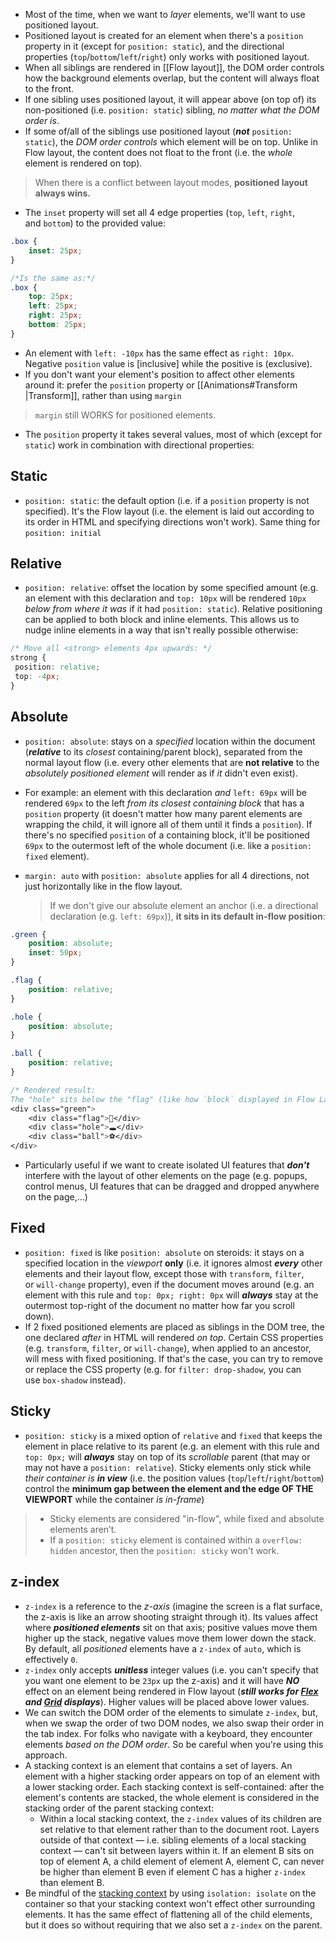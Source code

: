 - Most of the time, when we want to *layer* elements, we'll want to use positioned layout.
- Positioned layout is created for an element when there's a `position` property in it 
  (except for `position: static`), and the directional properties (`top`/`bottom`/`left`/`right`) only works with positioned layout.
- When all siblings are rendered in [[Flow layout]], the DOM order controls how the background elements overlap, but the content will always float to the front.
- If one sibling uses positioned layout, it will appear above (on top of) its non-positioned (i.e. `position: static`) sibling, *no matter what the DOM order is*.
- If some of/all of the siblings use positioned layout (**_not_** `position: static`), the *DOM order controls* which element will be on top. Unlike in Flow layout, the content does not float to the front (i.e. the *whole* element is rendered on top).

> When there is a conflict between layout modes, **positioned layout always wins.**

- The `inset` property will set all 4 edge properties (`top`, `left`, `right`, and `bottom`) to the provided value:
```css
.box {
	inset: 25px;
}

/*Is the same as:*/
.box {
	top: 25px;
	left: 25px;
	right: 25px;
	bottom: 25px;
}
```

- An element with `left: -10px` has the same effect as `right: 10px`. Negative `position` value is [inclusive] while the positive is (exclusive).
- If you don't want your element's position to affect other elements around it: prefer the `position` property or [[Animations#Transform |Transform]], rather than using `margin`
> `margin` still WORKS for positioned elements.

- The `position` property it takes several values, most of which (except for `static`) work in combination with directional properties:
## Static
-  `position: static`: the default option (i.e. if a  `position` property is not specified). It's the Flow layout (i.e. the element is laid out according to its order in HTML and specifying directions won't work). Same thing for `position: initial`
## Relative
- `position: relative`: offset the location by some specified amount (e.g. an element with this declaration and `top: 10px` will be rendered `10px` *below* *from where it was* if it had `position: static`). Relative positioning can be applied to both block and inline elements. This allows us to nudge inline elements in a way that isn't really possible otherwise:
```css
/* Move all <strong> elements 4px upwards: */
strong {
 position: relative;
 top: -4px;
}
```
## Absolute
- `position: absolute`: stays on a *specified* location within the document (***relative*** to its *closest* containing/parent block), separated from the normal layout flow (i.e. every other elements that are **not relative** to the *absolutely positioned element* will render as if *it* didn't even exist). 
- For example: an element with this declaration *and* `left: 69px` will be rendered `69px` to the left *from its closest containing block* that has a `position` property (it doesn't matter how many parent elements are wrapping the child, it will ignore all of them until it finds a `position`). If there's no specified `position` of a containing block, it'll be positioned `69px` to the outermost left of the whole document (i.e. like a `position: fixed` element). 
- `margin: auto` with `position: absolute` applies for all 4 directions, not just horizontally like in the flow layout.
   
  > If we don't give our absolute element an anchor (i.e. a directional declaration (e.g. `left: 69px`)), **it sits in its default in-flow position**:
```css
.green {
	position: absolute;
	inset: 50px;
}

.flag {
	position: relative;
}

.hole {
	position: absolute;
}

.ball {
	position: relative;
}

/* Rendered result:
The "hole" sits below the "flag" (like how `block` displayed in Flow Layout) and the "ball" sits on top of the "hole" as if the "hole" isn't there */
<div class="green">
	<div class="flag">🚩</div>
	<div class="hole">🕳</div>
	<div class="ball">⚽️</div>
</div>
```
- Particularly useful if we want to create isolated UI features that ***don't*** interfere with the layout of other elements on the page (e.g. popups, control menus, UI features that can be dragged and dropped anywhere on the page,...)
## Fixed
 - `position: fixed` is like `position: absolute` on steroids: it stays on a specified location in the *viewport* **only** (i.e. it ignores almost ***every*** other elements and their layout flow, except those with `transform`, `filter`, or `will-change` property), even if the document moves around (e.g. an element with this rule and `top: 0px; right: 0px` will ***always*** stay at the outermost top-right of the document no matter how far you scroll down).
- If 2 fixed positioned elements are placed as siblings in the DOM tree, the one declared *after* in HTML will rendered *on top*.
	   Certain CSS properties (e.g. `transform`, `filter`, or `will-change`), when applied to an ancestor, will mess with fixed positioning. If that's the case, you can try to remove or replace the CSS property (e.g. for `filter: drop-shadow`, you can use `box-shadow` instead).
## Sticky
 - `position: sticky` is a mixed option of `relative` and `fixed` that keeps the element in place relative to its parent (e.g. an element with this rule and `top: 0px;` will ***always*** stay on top of its *scrollable* parent (that may or may not have a `position: relative`). Sticky elements only stick while *their container* *is **in view*** (i.e. the position values (`top`/`left`/`right`/`bottom`) control the **minimum gap between the element and the edge OF THE VIEWPORT** while the container *is in-frame*)
> - Sticky elements are considered "in-flow", while fixed and absolute elements aren’t. 
> - If a  `position: sticky` element is contained within a `overflow: hidden` ancestor, then the `position: sticky` won't work.

## z-index
- `z-index` is a reference to the *z-axis* (imagine the screen is a flat surface, the z-axis is like an arrow shooting straight through it). Its values affect where ***positioned elements*** sit on that axis; positive values move them higher up the stack, negative values move them lower down the stack. By default, all *positioned* elements have a `z-index` of `auto`, which is effectively `0`.
- `z-index` only accepts ***unitless*** integer values (i.e. you can't specify that you want one element to be `23px` up the z-axis) and it will have **_NO_** effect on an element being rendered in Flow layout (***still works for [Flex](https://courses.joshwcomeau.com/css-for-js/04-flexbox/11-flex-interactions) and [Grid](https://courses.joshwcomeau.com/css-for-js/07-css-grid/14-sticky-grids) displays***). Higher values will be placed above lower values.
- We can switch the DOM order of the elements to simulate `z-index`, but, when we swap the order of two DOM nodes, we also swap their order in the tab index. For folks who navigate with a keyboard, they encounter elements _based on the DOM order_. So be careful when you're using this approach.
- A stacking context is an element that contains a set of layers. An element with a higher stacking order appears on top of an element with a lower stacking order. Each stacking context is self-contained: after the element's contents are stacked, the whole element is considered in the stacking order of the parent stacking context:
	- Within a local stacking context, the `z-index` values of its children are set relative to that element rather than to the document root. Layers outside of that context — i.e. sibling elements of a local stacking context — can't sit between layers within it. If an element B sits on top of element A, a child element of element A, element C, can never be higher than element B even if element C has a higher `z-index` than element B.
- Be mindful of the [stacking context](https://developer.mozilla.org/en-US/docs/Web/CSS/CSS_Positioning/Understanding_z_index/The_stacking_context) by using `isolation: isolate` on the container so that your stacking context won't effect other surrounding elements. It has the same effect of flattening all of the child elements, but it does so without requiring that we also set a `z-index` on the parent.
